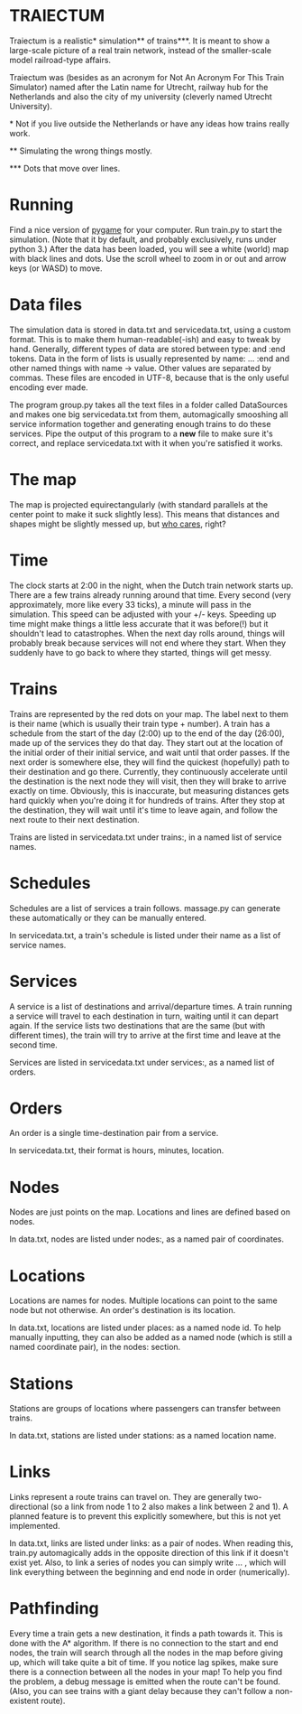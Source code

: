 TRAIECTUM
=========

Traiectum is a realistic* simulation** of trains***. It is meant to show a large-scale picture of a real train network, instead of the smaller-scale model railroad-type affairs.

Traiectum was (besides as an acronym for Not An Acronym For This Train Simulator) named after the Latin name for Utrecht, railway hub for the Netherlands and also the city of my university (cleverly named Utrecht University).

\* Not if you live outside the Netherlands or have any ideas how trains really work.

\*\* Simulating the wrong things mostly.

\*\*\* Dots that move over lines.

# Running

Find a nice version of [pygame](http://pygame.org) for your computer. Run train.py to start the simulation. (Note that it by default, and probably exclusively, runs under python 3.) After the data has been loaded, you will see a white (world) map with black lines and dots. Use the scroll wheel to zoom in or out and arrow keys (or WASD) to move.

# Data files

The simulation data is stored in data.txt and servicedata.txt, using a custom format. This is to make them human-readable(-ish) and easy to tweak by hand. Generally, different types of data are stored between type: and :end tokens. Data in the form of lists is usually represented by name: ... :end and other named things with name -> value. Other values are separated by commas. These files are encoded in UTF-8, because that is the only useful encoding ever made.

The program group.py takes all the text files in a folder called DataSources and makes one big servicedata.txt from them, automagically smooshing all service information together and generating enough trains to do these services. Pipe the output of this program to a **new** file to make sure it's correct, and replace servicedata.txt with it when you're satisfied it works.

# The map

The map is projected equirectangularly (with standard parallels at the center point to make it suck slightly less). This means that distances and shapes might be slightly messed up, but [who cares](http://xkcd.com/977/), right?

# Time

The clock starts at 2:00 in the night, when the Dutch train network starts up. There are a few trains already running around that time. Every second (very approximately, more like every 33 ticks), a minute will pass in the simulation. This speed can be adjusted with your +/- keys. Speeding up time might make things a little less accurate that it was before(!) but it shouldn't lead to catastrophes. When the next day rolls around, things will probably break because services will not end where they start. When they suddenly have to go back to where they started, things will get messy.

# Trains

Trains are represented by the red dots on your map. The label next to them is their name (which is usually their train type + number). A train has a schedule from the start of the day (2:00) up to the end of the day (26:00), made up of the services they do that day. They start out at the location of the initial order of their initial service, and wait until that order passes. If the next order is somewhere else, they will find the quickest (hopefully) path to their destination and go there. Currently, they continuously accelerate until the destination is the next node they will visit, then they will brake to arrive exactly on time. Obviously, this is inaccurate, but measuring distances gets hard quickly when you're doing it for hundreds of trains. After they stop at the destination, they will wait until it's time to leave again, and follow the next route to their next destination.

Trains are listed in servicedata.txt under trains:, in a named list of service names.

# Schedules

Schedules are a list of services a train follows. massage.py can generate these automatically or they can be manually entered.

In servicedata.txt, a train's schedule is listed under their name as a list of service names.

# Services

A service is a list of destinations and arrival/departure times. A train running a service will travel to each destination in turn, waiting until it can depart again. If the service lists two destinations that are the same (but with different times), the train will try to arrive at the first time and leave at the second time.

Services are listed in servicedata.txt under services:, as a named list of orders.

# Orders

An order is a single time-destination pair from a service. 

In servicedata.txt, their format is hours, minutes, location.

# Nodes

Nodes are just points on the map. Locations and lines are defined based on nodes.

In data.txt, nodes are listed under nodes:, as a named pair of coordinates.

# Locations

Locations are names for nodes. Multiple locations can point to the same node but not otherwise. An order's destination is its location.

In data.txt, locations are listed under places: as a named node id. To help manually inputting, they can also be added as a named node (which is still a named coordinate pair), in the nodes: section.

# Stations

Stations are groups of locations where passengers can transfer between trains.

In data.txt, stations are listed under stations: as a named location name.

# Links

Links represent a route trains can travel on. They are generally two-directional (so a link from node 1 to 2 also makes a link between 2 and 1). A planned feature is to prevent this explicitly somewhere, but this is not yet implemented.

In data.txt, links are listed under links: as a pair of nodes. When reading this, train.py automagically adds in the opposite direction of this link if it doesn't exist yet. Also, to link a series of nodes you can simply write <begin> ... <end>, which will link everything between the beginning and end node in order (numerically).

# Pathfinding

Every time a train gets a new destination, it finds a path towards it. This is done with the A* algorithm. If there is no connection to the start and end nodes, the train will search through all the nodes in the map before giving up, which will take quite a bit of time. If you notice lag spikes, make sure there is a connection between all the nodes in your map! To help you find the problem, a debug message is emitted when the route can't be found. (Also, you can see trains with a giant delay because they can't follow a non-existent route).
